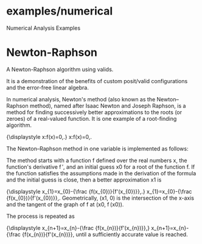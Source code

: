 # examples/numerical

Numerical Analysis Examples

# Newton-Raphson

A Newton-Raphson algorithm using valids.

It is a demonstration of the benefits of custom posit/valid configurations and the error-free linear algebra.

In numerical analysis, Newton's method (also known as the Newton–Raphson method), named after Isaac Newton and Joseph Raphson, is a method for finding successively better approximations to the roots (or zeroes) of a real-valued function. It is one example of a root-finding algorithm.

{\displaystyle x:f(x)=0\,.} x:f(x)=0\,.

The Newton–Raphson method in one variable is implemented as follows:

The method starts with a function f defined over the real numbers x, the function's derivative f ′, and an initial guess x0 for a root of the function f. If the function satisfies the assumptions made in the derivation of the formula and the initial guess is close, then a better approximation x1 is

{\displaystyle x_{1}=x_{0}-{\frac {f(x_{0})}{f'(x_{0})}}\,.} x_{1}=x_{0}-{\frac {f(x_{0})}{f'(x_{0})}}\,.
Geometrically, (x1, 0) is the intersection of the x-axis and the tangent of the graph of f at (x0, f (x0)).

The process is repeated as

{\displaystyle x_{n+1}=x_{n}-{\frac {f(x_{n})}{f'(x_{n})}}\,} x_{n+1}=x_{n}-{\frac {f(x_{n})}{f'(x_{n})}}\,
until a sufficiently accurate value is reached.
